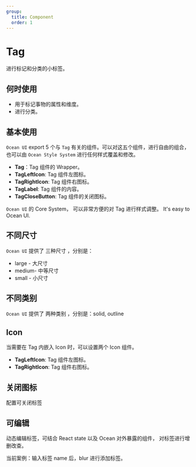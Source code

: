 ```yaml
---
group:
  title: Component
  order: 1
---
```


# Tag

进行标记和分类的小标签。

## 何时使用

- 用于标记事物的属性和维度。
- 进行分类。

## 基本使用

`Ocean UI` export 5 个与 `Tag` 有关的组件。可以对这五个组件，进行自由的组合，也可以由 `Ocean Style System` 进行任何样式覆盖和修改。

- **Tag**：Tag 组件的 Wrapper。
- **TagLeftIcon**: Tag 组件左图标。
- **TagRightIcon**: Tag 组件右图标。
- **TagLabel**: Tag 组件的内容。
- **TagCloseButton**: Tag 组件的关闭图标。

`Ocean UI` 的 Core System， 可以非常方便的对 Tag 进行样式调整。 It's easy to Ocean UI.

<code src="./document/basic.tsx"></code>

## 不同尺寸

`Ocean UI` 提供了 三种尺寸 ，分别是：

- large - 大尺寸
- medium- 中等尺寸
- small - 小尺寸

<code src="./document/size.tsx"></code>

## 不同类别

`Ocean UI` 提供了 两种类别 ，分别是：solid, outline
<code src="./document/type.tsx"></code>

## Icon

当需要在 Tag 内嵌入 Icon 时，可以设置两个 Icon 组件。

- **TagLeftIcon**: Tag 组件左图标。
- **TagRightIcon**: Tag 组件右图标。

<code src="./document/icon.tsx"></code>

## 关闭图标

配置可关闭标签

<code src="./document/close.tsx"></code>

## 可编辑

动态编辑标签，可结合 React state 以及 Ocean 对外暴露的组件， 对标签进行增删改查。

当前案例：输入标签 name 后，blur 进行添加标签。

<code src="./document/edit.tsx"></code>
